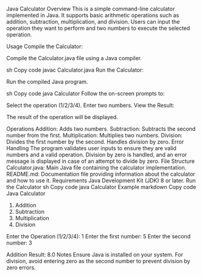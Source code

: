 Java Calculator
Overview
This is a simple command-line calculator implemented in Java. It supports basic arithmetic operations such as addition, subtraction, multiplication, and division. Users can input the operation they want to perform and two numbers to execute the selected operation.

Usage
Compile the Calculator:

Compile the Calculator.java file using a Java compiler.

sh
Copy code
javac Calculator.java
Run the Calculator:

Run the compiled Java program.

sh
Copy code
java Calculator
Follow the on-screen prompts to:

Select the operation (1/2/3/4).
Enter two numbers.
View the Result:

The result of the operation will be displayed.

Operations
Addition: Adds two numbers.
Subtraction: Subtracts the second number from the first.
Multiplication: Multiplies two numbers.
Division: Divides the first number by the second. Handles division by zero.
Error Handling
The program validates user inputs to ensure they are valid numbers and a valid operation.
Division by zero is handled, and an error message is displayed in case of an attempt to divide by zero.
File Structure
Calculator.java: Main Java file containing the calculator implementation.
README.md: Documentation file providing information about the calculator and how to use it.
Requirements
Java Development Kit (JDK) 8 or later.
Run the Calculator
sh
Copy code
java Calculator
Example
markdown
Copy code
Java Calculator
1. Addition
2. Subtraction
3. Multiplication
4. Division

Enter the Operation (1/2/3/4): 1
Enter the first number: 5
Enter the second number: 3

Addition Result: 8.0
Notes
Ensure Java is installed on your system.
For division, avoid entering zero as the second number to prevent division by zero errors.
